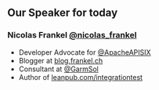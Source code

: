 ## Our Speaker for today

### Nicolas Frankel [@nicolas_frankel](https://twitter.com/nicolas_frankel)
- Developer Advocate for [@ApacheAPISIX](https://twitter.com/ApacheAPISIX)
- Blogger at [blog.frankel.ch](https://blog.frankel.ch)
- Consultant at [@GarmSol](https://twitter.com/GarmSol)
- Author of [leanpub.com/integrationtest](https://leanpub.com/integrationtest)















